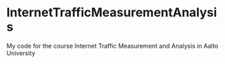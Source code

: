 # InternetTrafficMeasurementAnalysis
My code for the course Internet Traffic Measurement and Analysis in Aalto University
